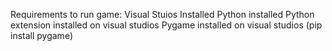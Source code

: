 Requirements to run game:
Visual Stuios Installed
Python installed
Python extension installed on visual studios
Pygame installed on visual studios (pip install pygame)
